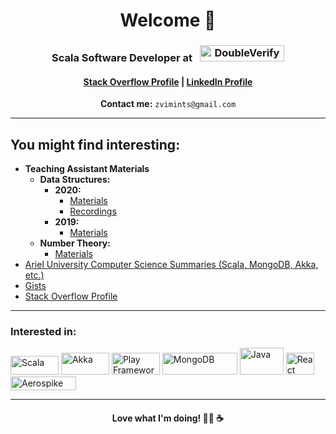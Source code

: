 <h1 align="center">Welcome 🤙</h1>

<h3 align="center">
  Scala Software Developer at 
  <a style="margin-left: 8px;" href="https://doubleverify.com/" target="_blank">
    <img 
      src="https://d1io3yog0oux5.cloudfront.net/_adab97224a294243c35b15ae9166b581/doubleverify/files/theme/images/header-logo.svg" 
      alt="DoubleVerify" 
      width="135" 
      height="26"
    />
  </a>
</h3>

<h4 align="center">
  <a href="https://stackoverflow.com/users/10875851/zvi-mints">Stack Overflow Profile</a> | 
  <a href="https://www.linkedin.com/in/zvimints/">LinkedIn Profile</a>
</h4>

<p align="center"><strong>Contact me:</strong> <code>zvimints@gmail.com</code></p>

---

## You might find interesting:
+ **Teaching Assistant Materials**
  - **Data Structures:**
    - **2020:**
      - <a href="https://github.com/ZviMints/DataStructures_2020S">Materials</a>
      - <a href="https://www.youtube.com/watch?v=jroLduEZiBU&list=PLskc-ZNWyaRoPa2QLYmrF2ffYmVLPdOS2">Recordings</a>
    - **2019:**
      - <a href="https://github.com/ZviMints/DataStructures_2019S">Materials</a>
  - **Number Theory:**
    - <a href="https://github.com/ZviMints/Number-Theory--NT-5779B">Materials</a>
+ <a href="https://github.com/ZviMints/Summaries">Ariel University Computer Science Summaries (Scala, MongoDB, Akka, etc.)</a>
+ <a href="https://gist.github.com/ZviMints">Gists</a>
+ <a href="https://stackoverflow.com/users/10875851/zvi-mints">Stack Overflow Profile</a>

---

<h3 align="left">Interested in:</h3>
<p align="left">
  <img src="https://upload.wikimedia.org/wikipedia/commons/8/85/Scala_logo.png" alt="Scala" width="77" height="30"/> 
  <img src="https://upload.wikimedia.org/wikipedia/en/thumb/5/5e/Akka_toolkit_logo.svg/1200px-Akka_toolkit_logo.svg.png" alt="Akka" width="77" height="35"/> 
  <img src="https://www.playframework.com/assets/images/logos/3740142a5b6d7e5c73afc223f837c2ed-play_full_color.png" alt="Play Framework" width="77" height="35"/> 
  <img src="https://webassets.mongodb.com/_com_assets/cms/mongodb_logo1-76twgcu2dm.png" alt="MongoDB" width="120" height="35"/> 
  <img src="https://1000logos.net/wp-content/uploads/2020/09/Java-Logo.png" alt="Java" width="70" height="43"/> 
  <img src="https://upload.wikimedia.org/wikipedia/commons/thumb/a/a7/React-icon.svg/1200px-React-icon.svg.png" alt="React" width="45" height="35"/> 
  <img src="https://dbdb.io/media/logos/aerospike.png" alt="Aerospike" width="105" height="22"/>
</p>

---

<h4 align="center">Love what I'm doing! 🏄‍♂️ ☕</h4>
